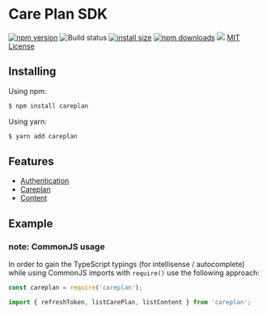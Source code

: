 # Care Plan SDK
[![npm version](https://img.shields.io/npm/v/careplan.svg?style=flat-square)](https://www.npmjs.org/package/careplan)
![Build status](https://github.com/CarePlanSDK/careplan/actions/workflows/ci.yml/badge.svg)
[![install size](https://packagephobia.com/result?p=careplan)](https://packagephobia.com/result?p=careplan)
[![npm downloads](https://img.shields.io/npm/dm/careplan.svg?style=flat-square)](http://npm-stat.com/charts.html?package=careplan)
[![](https://data.jsdelivr.com/v1/package/npm/careplan/badge)](https://www.jsdelivr.com/package/npm/careplan)
[MIT License](./LICENSE)


## Installing

Using npm:

```bash
$ npm install careplan
```

Using yarn:

```bash
$ yarn add careplan
```

## Features

* [Authentication](https://github.com/CarePlanSDK/careplan/blob/master/docs/Authentication.md)
* [Careplan](https://github.com/CarePlanSDK/careplan/blob/master/docs/Careplan.md)
* [Content](https://github.com/CarePlanSDK/careplan/blob/master/docs/Content.md)

## Example

### note: CommonJS usage
In order to gain the TypeScript typings (for intellisense / autocomplete) while using CommonJS imports with `require()` use the following approach:

```js
const careplan = require('careplan');

```

```ts
import { refreshToken, listCarePlan, listContent } from 'careplan';

```